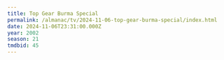 ```yaml
---
title: Top Gear Burma Special
permalink: /almanac/tv/2024-11-06-top-gear-burma-special/index.html
date: 2024-11-06T23:31:00.000Z
year: 2002
season: 21
tmdbid: 45
---
```


